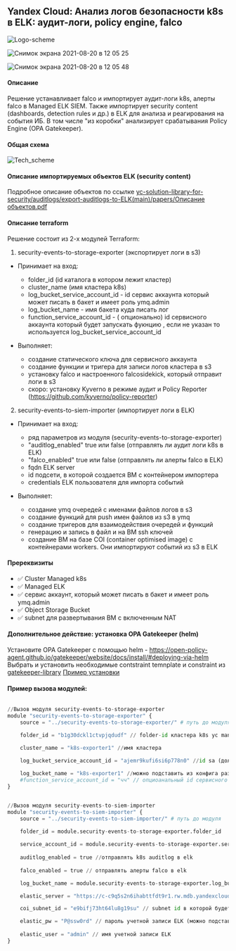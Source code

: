 ## Yandex Cloud: Анализ логов безопасности k8s в ELK: аудит-логи, policy engine, falco 

![Logo-scheme](https://user-images.githubusercontent.com/85429798/130331398-27cc1d8f-0b2c-4c1d-9be5-b1186116b618.png)

![Снимок экрана 2021-08-20 в 12 05 25](https://user-images.githubusercontent.com/85429798/130331405-26a909ae-0171-47b2-93a2-c656632d262c.png)

![Снимок экрана 2021-08-20 в 12 05 48](https://user-images.githubusercontent.com/85429798/130331411-cf016471-ad7b-49d6-870a-f13f07ba79b5.png)


#### Описание 
Решение устанавливает falco и импортирует аудит-логи k8s, алерты falco в Managed ELK SIEM. Также импортирует security content (dashboards, detection rules и др.) в ELK для анализа и реагирования на события ИБ. В том числе "из коробки" анализирует срабатывания Policy Engine (OPA Gatekeeper).

#### Общая схема 

![Tech_scheme](https://user-images.githubusercontent.com/85429798/130331922-3ca923cd-f1a1-4555-87fb-71160e925b82.png)


#### Описание импортируемых объектов ELK (security content)
Подробное описание объектов по ссылке [yc-solution-library-for-security/auditlogs/export-auditlogs-to-ELK(main)/papers/Описание объектов.pdf](https://github.com/yandex-cloud/yc-solution-library-for-security/tree/master/auditlogs/export-auditlogs-to-ELK(main)/papers)

#### Описание terraform 

Решение состоит из 2-х модулей Terraform:
1) security-events-to-storage-exporter (экспортирует логи в s3)
- Принимает на вход: 
    - folder_id (id каталога в котором лежит кластер)
	- cluster_name (имя кластера k8s)
	- log_bucket_service_account_id - id сервис аккаунта который может писать в бакет и имеет роль ymq.admin
	- log_bucket_name - имя бакета куда писать лог
	- function_service_account_id - ( опционально) id сервисного аккаунта который будет запускать фукнцию , если не указан то используется log_bucket_service_account_id

- Выполняет: 
	- создание статического ключа для сервисного аккаунта
	- создание функции и тригера для записи логов кластера в s3
	- установку falco и настроенного falcosidekick, который отправит логи в s3
	- скоро: установку Kyverno в режиме аудит и Policy Reporter (https://github.com/kyverno/policy-reporter)

2) security-events-to-siem-importer (импортирует логи в ELK)
- Принимает на вход: 
    - ряд параметров из модуля (security-events-to-storage-exporter)
    - "auditlog_enabled" true или false (отправлять ли аудит логи k8s в ELK)
    - "falco_enabled" true или false (отправлять ли алерты falco в ELK)
    - fqdn ELK server
    - id подсети, в которой создается ВМ с контейнером импортера
    - credentials ELK пользователя для импорта событий

- Выполняет: 
	- создание ymq очередей с именами файлов логов в s3
    - создание функций для push имен файлов из s3 в ymq
    - создание тригеров для взаимодействия очередей и функций
    - генерацию и запись в файл и на ВМ ssh ключей
    - создание ВМ на базе COI (container optimised image) с контейнерами workers. Они импортируют событий из s3 в ELK

#### Пререквизиты
- :white_check_mark: Cluster Managed k8s
- :white_check_mark: Managed ELK
- :white_check_mark: сервис аккаунт, который может писать в бакет и имеет роль ymq.admin
- :white_check_mark: Object Storage Bucket 
- :white_check_mark: subnet для развертывания ВМ с включенным NAT


#### Дополнительное действие: установка OPA Gatekeeper (helm)
Установите OPA Gatekeeper с помощью helm - https://open-policy-agent.github.io/gatekeeper/website/docs/install/#deploying-via-helm
Выбрать и установить необходимые contstraint temnplate и constraint из [gatekeeper-library](https://github.com/open-policy-agent/gatekeeper-library/tree/master/library/pod-security-policy) 
[Пример установки](https://github.com/open-policy-agent/gatekeeper-library#usage)


#### Пример вызова модулей:
```Python

//Вызов модуля security-events-to-storage-exporter
module "security-events-to-storage-exporter" {
    source = "../security-events-to-storage-exporter/" # путь до модуля

    folder_id = "b1g30dckl1ctvpjqdudf" // folder-id кластера k8s yc managed-kubernetes cluster get --id <ID кластера> --format=json | jq  .folder_id

    cluster_name = "k8s-exporter1" //имя кластера

    log_bucket_service_account_id = "ajemr9kufi6si6p778n0" //id sa (должен обладать ролями: ymq.admin, write to bucket)
    
    log_bucket_name = "k8s-exporter1" //можно подставить из конфига развертывания
    #function_service_account_id = "чч" // опциоанальный id сервисного аккаунта который вызывает функции - если не выставлен то функция вызывается от имени log_bucket_service_account_id
}


//Вызов модуля security-events-to-siem-importer
module "security-events-to-siem-importer" {
    source = "../security-events-to-siem-importer/" # путь до модуля

    folder_id = module.security-events-to-storage-exporter.folder_id 
    
    service_account_id = module.security-events-to-storage-exporter.service_account_id
    
    auditlog_enabled = true //отправлять k8s auditlog в elk
    
    falco_enabled = true // отправлять алерты falco в elk 

    log_bucket_name = module.security-events-to-storage-exporter.log_bucket_name

    elastic_server = "https://c-c9q5s2n6ihabttfdt9r1.rw.mdb.yandexcloud.net" // url ELK "https://c-xxx.rw.mdb.yandexcloud.net" (можно подставить из модуля module.yc-managed-elk.elk_fqdn)

    coi_subnet_id = "e9bifj73ht64lu8g19su" // subnet id в которой будет развернута ВМ с контейнером (обязательно включить NAT)

    elastic_pw = "P@ssw0rd" // пароль учетной записи ELK (можно подставить из модуля module.yc-managed-elk.elk-pass)
    
    elastic_user = "admin" // имя учетной записи ELK
}
    
```

